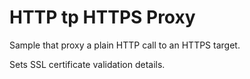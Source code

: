 # HTTP tp HTTPS Proxy

Sample that proxy a plain HTTP call to an HTTPS target. 

Sets SSL certificate validation details.
